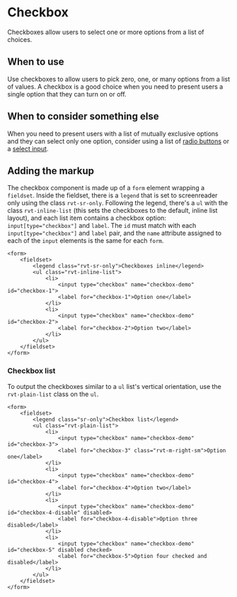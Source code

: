 # Checkbox

Checkboxes allow users to select one or more options from a list of choices.

## When to use

Use checkboxes to allow users to pick zero, one, or many options from a list of values. A checkbox is a good choice when you need to present users a single option that they can turn on or off.

## When to consider something else

When you need to present users with a list of mutually exclusive options and they can select only one option, consider using a list of [radio buttons](#) or a [select input](#).

## Adding the markup

The checkbox component is made up of a `form` element wrapping a `fieldset`. Inside the fieldset, there is a `legend` that is set to screenreader only using the class `rvt-sr-only`. Following the legend, there's a `ul` with the class `rvt-inline-list` (this sets the checkboxes to the default, inline list layout), and each list item contains a checkbox option: `input[type="checkbox"]` and `label`. The `id` must match with each `input[type="checkbox"]` and `label` pair, and the `name` attribute assigned to each of the `input` elements is the same for each `form`.

```
<form>
    <fieldset>
        <legend class="rvt-sr-only">Checkboxes inline</legend>
        <ul class="rvt-inline-list">
            <li>
                <input type="checkbox" name="checkbox-demo" id="checkbox-1">
                <label for="checkbox-1">Option one</label>
            </li>
            <li>
                <input type="checkbox" name="checkbox-demo" id="checkbox-2">
                <label for="checkbox-2">Option two</label>
            </li>
        </ul>
    </fieldset>
</form>
```

### Checkbox list

To output the checkboxes similar to a `ul` list's vertical orientation, use the `rvt-plain-list` class on the `ul`.

```
<form>
    <fieldset>
        <legend class="sr-only">Checkbox list</legend>
        <ul class="rvt-plain-list">
            <li>
                <input type="checkbox" name="checkbox-demo" id="checkbox-3">
                <label for="checkbox-3" class="rvt-m-right-sm">Option one</label>
            </li>
            <li>
                <input type="checkbox" name="checkbox-demo" id="checkbox-4">
                <label for="checkbox-4">Option two</label>
            </li>
            <li>
                <input type="checkbox" name="checkbox-demo" id="checkbox-4-disable" disabled>
                <label for="checkbox-4-disable">Option three disabled</label>
            </li>
            <li>
                <input type="checkbox" name="checkbox-demo" id="checkbox-5" disabled checked>
                <label for="checkbox-5">Option four checked and disabled</label>
            </li>
        </ul>
    </fieldset>
</form>
```
